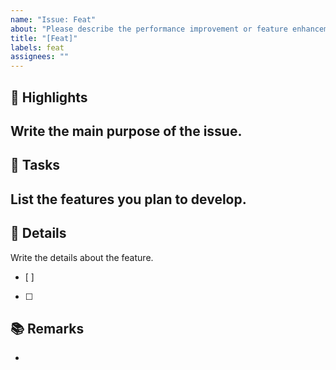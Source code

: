 ```yaml
---
name: "Issue: Feat"
about: "Please describe the performance improvement or feature enhancement!"
title: "[Feat]"
labels: feat
assignees: ""
---
```


## 🚀 Highlights

Write the main purpose of the issue.
-

## 📌 Tasks

List the features you plan to develop.
- 

## 📝 Details

Write the details about the feature.
- [ ]
- [ ]

## 📚 Remarks

- 
